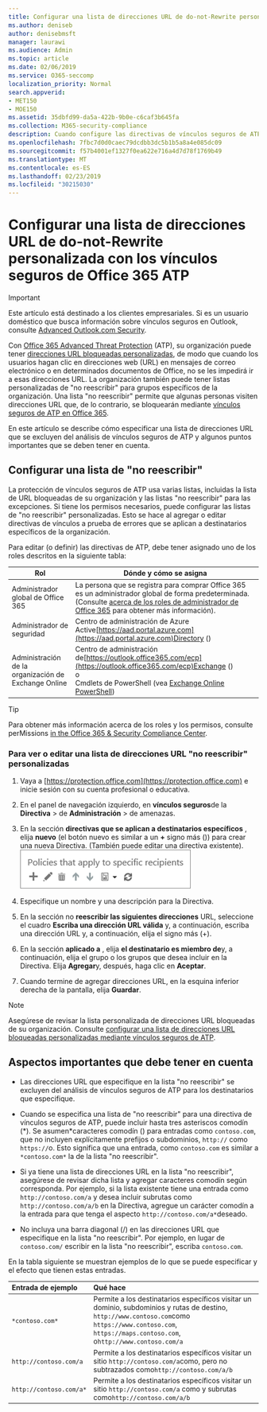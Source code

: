 ```yaml
---
title: Configurar una lista de direcciones URL de do-not-Rewrite personalizada con los vínculos seguros de Office 365 ATP
ms.author: deniseb
author: denisebmsft
manager: laurawi
ms.audience: Admin
ms.topic: article
ms.date: 02/06/2019
ms.service: O365-seccomp
localization_priority: Normal
search.appverid:
- MET150
- MOE150
ms.assetid: 35dbfd99-da5a-422b-9b0e-c6caf3b645fa
ms.collection: M365-security-compliance
description: Cuando configure las directivas de vínculos seguros de ATP, puede incluir una lista de direcciones URL de "do-not-Rewrite" para permitir que algunos usuarios de la organización visiten los sitios que incluya en la lista.
ms.openlocfilehash: 7fbc7d0d0caec79dcdbb3dc5b1b5a8a4e085dc09
ms.sourcegitcommit: f57b4001ef1327f0ea622e716a4d7d78f1769b49
ms.translationtype: MT
ms.contentlocale: es-ES
ms.lasthandoff: 02/23/2019
ms.locfileid: "30215030"
---
```

# <a name="set-up-a-custom-do-not-rewrite-urls-list-using-office-365-atp-safe-links"></a>Configurar una lista de direcciones URL de do-not-Rewrite personalizada con los vínculos seguros de Office 365 ATP

> [!IMPORTANT]
> Este artículo está destinado a los clientes empresariales. Si es un usuario doméstico que busca información sobre vínculos seguros en Outlook, consulte [Advanced Outlook.com Security](https://support.office.com/article/advanced-outlook-com-security-for-office-365-subscribers-882d2243-eab9-4545-a58a-b36fee4a46e2).

Con [Office 365 Advanced Threat Protection](office-365-atp.md) (ATP), su organización puede tener [direcciones URL bloqueadas personalizadas](set-up-a-custom-blocked-urls-list-wtih-atp.md), de modo que cuando los usuarios hagan clic en direcciones web (URL) en mensajes de correo electrónico o en determinados documentos de Office, no se les impedirá ir a esas direcciones URL. La organización también puede tener listas personalizadas de "no reescribir" para grupos específicos de la organización. Una lista "no reescribir" permite que algunas personas visiten direcciones URL que, de lo contrario, se bloquearán mediante [vínculos seguros de ATP en Office 365](atp-safe-links.md). 
  
En este artículo se describe cómo especificar una lista de direcciones URL que se excluyen del análisis de vínculos seguros de ATP y algunos puntos importantes que se deben tener en cuenta.

## <a name="set-up-a-do-not-rewrite-list"></a>Configurar una lista de "no reescribir"

La protección de vínculos seguros de ATP usa varias listas, incluidas la lista de URL bloqueadas de su organización y las listas "no reescribir" para las excepciones. Si tiene los permisos necesarios, puede configurar las listas de "no reescribir" personalizadas. Esto se hace al agregar o editar directivas de vínculos a prueba de errores que se aplican a destinatarios específicos de la organización. 

Para editar (o definir) las directivas de ATP, debe tener asignado uno de los roles descritos en la siguiente tabla:

|Rol  |Dónde y cómo se asigna  |
|---------|---------|
|Administrador global de Office 365 |La persona que se registra para comprar Office 365 es un administrador global de forma predeterminada. (Consulte [acerca de los roles de administrador de Office 365](https://docs.microsoft.com/office365/admin/add-users/about-admin-roles) para obtener más información).         |
|Administrador de seguridad |Centro de administración de Azure Active[https://aad.portal.azure.com](https://aad.portal.azure.com)Directory ()|
|Administración de la organización de Exchange Online |Centro de administración de[https://outlook.office365.com/ecp](https://outlook.office365.com/ecp)Exchange () <br>o <br>  Cmdlets de PowerShell (vea [Exchange Online PowerShell](https://docs.microsoft.com/powershell/exchange/exchange-online/exchange-online-powershell?view=exchange-ps)) |

> [!TIP]
> Para obtener más información acerca de los roles y los permisos, consulte perMissions [in the Office 365 &amp; Security Compliance Center](permissions-in-the-security-and-compliance-center.md).

### <a name="to-view-or-edit-a-custom-do-not-rewrite-urls-list"></a>Para ver o editar una lista de direcciones URL "no reescribir" personalizadas
  
1. Vaya a [https://protection.office.com](https://protection.office.com) e inicie sesión con su cuenta profesional o educativa. 
    
2. En el panel de navegación izquierdo, en **vínculos seguros**de la **Directiva** \> de **Administración** \> de amenazas.
    
3. En la sección **directivas que se aplican a destinatarios específicos** , elija **nuevo** (el botón nuevo es similar a un **+** signo más ()) para crear una nueva Directiva. (También puede editar una directiva existente).<br/>![Elija nuevo para agregar una directiva de vínculos seguros para destinatarios de correo electrónico específicos](media/01073f42-3cec-4ddb-8c10-4d33ec434676.png)
  
4. Especifique un nombre y una descripción para la Directiva.
    
5. En la sección no **reescribir las siguientes direcciones** URL, seleccione el cuadro **Escriba una dirección URL válida** y, a continuación, escriba una dirección URL y, a continuación, elija el signo más (+). 
    
6. En la sección **aplicado a** , elija **el destinatario es miembro de**y, a continuación, elija el grupo o los grupos que desea incluir en la Directiva. Elija **Agregar**y, después, haga clic en **Aceptar**.
    
7. Cuando termine de agregar direcciones URL, en la esquina inferior derecha de la pantalla, elija **Guardar**.
    
> [!NOTE]
> Asegúrese de revisar la lista personalizada de direcciones URL bloqueadas de su organización. Consulte [configurar una lista de direcciones URL bloqueadas personalizadas mediante vínculos seguros de ATP](set-up-a-custom-blocked-urls-list-wtih-atp.md). 
  
## <a name="important-points-to-keep-in-mind"></a>Aspectos importantes que debe tener en cuenta

- Las direcciones URL que especifique en la lista "no reescribir" se excluyen del análisis de vínculos seguros de ATP para los destinatarios que especifique.
 
- Cuando se especifica una lista de "no reescribir" para una directiva de vínculos seguros de ATP, puede incluir hasta tres asteriscos comodín (\*). Se asumen\*caracteres comodín () para entradas como `contoso.com`, que no incluyen explícitamente prefijos o subdominios, `http://` como `https://`o. Esto significa que una entrada, como `contoso.com` es similar a `*contoso.com*` la de la lista "no reescribir".

- Si ya tiene una lista de direcciones URL en la lista "no reescribir", asegúrese de revisar dicha lista y agregar caracteres comodín según corresponda. Por ejemplo, si la lista existente tiene una entrada como `http://contoso.com/a` y desea incluir subrutas como `http://contoso.com/a/b` en la Directiva, agregue un carácter comodín a la entrada para que tenga el aspecto `http://contoso.com/a*`deseado.
    
- No incluya una barra diagonal (/) en las direcciones URL que especifique en la lista "no reescribir". Por ejemplo, en lugar de `contoso.com/` escribir en la lista "no reescribir", escriba `contoso.com`.
    
En la tabla siguiente se muestran ejemplos de lo que se puede especificar y el efecto que tienen estas entradas.
    
|**Entrada de ejemplo**|**Qué hace**|
|:-----|:-----|
|`*contoso.com*`  <br/> |Permite a los destinatarios específicos visitar un dominio, subdominios y rutas de destino, `http://www.contoso.com`como `https://www.contoso.com`, `https://maps.contoso.com`, o`http://www.contoso.com/a`  <br/> |
|`http://contoso.com/a`  <br/> |Permite a los destinatarios específicos visitar un sitio `http://contoso.com/a`como, pero no subtrazados como`http://contoso.com/a/b`  <br/> |
|`http://contoso.com/a*`  <br/> |Permite a los destinatarios específicos visitar un sitio `http://contoso.com/a` como y subrutas como`http://contoso.com/a/b`  <br/> |
   
 